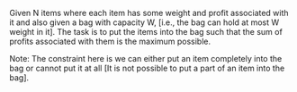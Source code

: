 Given N items where each item has some weight and profit associated with it and also given a bag with capacity W, [i.e., the bag can hold at most W weight in it]. The task is to put the items into the bag such that the sum of profits associated with them is the maximum possible. 

Note: The constraint here is we can either put an item completely into the bag or cannot put it at all [It is not possible to put a part of an item into the bag].


